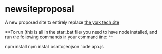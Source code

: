 # newsiteproposal

A new proposed site to entirely replace [the york tech site](ytech.edu)


**To run (this is all in the start.bat file) you need to have node installed, and run the following commands in your command line: **

npm install
npm install osmtogeojson
node app.js